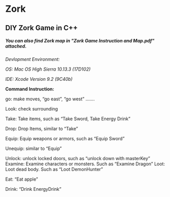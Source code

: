 # Zork
## DIY Zork Game in C++

##### You can also find Zork map in "Zork Game Instruction and Map.pdf" attached.

*Devlopment Environment:*

*OS: Mac OS High Sierra 10.13.3 (17D102)*

*IDE: Xcode Version 9.2 (9C40b)*




**Command Instruction:**

go: make moves, “go east”, “go west” .......

Look: check surrounding

Take: Take items, such as “Take Sword, Take Energy Drink”

Drop: Drop Items, similar to “Take”

Equip: Equip weapons or armors, such as “Equip Sword”

Unequip: similar to “Equip”

Unlock: unlock locked doors, such as “unlock down with masterKey” Examine: Examine characters or monsters. Such as “Examine Dragon” Loot: Loot dead body. Such as “Loot DemonHunter”

Eat: “Eat apple”

Drink: “Drink EnergyDrink”
